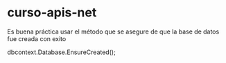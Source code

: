 # curso-apis-net


Es buena práctica usar el método que se asegure de que la base de datos fue creada con exito

dbcontext.Database.EnsureCreated();
